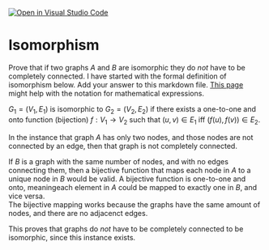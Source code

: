 [![Open in Visual Studio Code](https://classroom.github.com/assets/open-in-vscode-718a45dd9cf7e7f842a935f5ebbe5719a5e09af4491e668f4dbf3b35d5cca122.svg)](https://classroom.github.com/online_ide?assignment_repo_id=12528010&assignment_repo_type=AssignmentRepo)
# Isomorphism

Prove that if two graphs $A$ and $B$ are isomorphic they do *not* have to
be completely connected. I have started with the formal definition of
isomorphism below. Add your answer to this markdown file. [This
page](https://docs.github.com/en/get-started/writing-on-github/working-with-advanced-formatting/writing-mathematical-expressions)
might help with the notation for mathematical expressions.

$G_1=(V_1 , E_1)$ is isomorphic to $G_2 = (V_2, E_2)$ if there exists a
one-to-one and onto function (bijection) $f: V_1 \rightarrow V_2$ such that $(u,v)
\in E_1$ iff $(f(u),f(v)) \in E_2$.

In the instance that graph $A$ has only two nodes, and those nodes are not connected 
by an edge, then that graph is not completely connected.

If $B$ is a graph with the same number of nodes, and with no edges connecting them, then
a bijective function that maps each node in $A$ to a unique node in $B$ would be valid. A bijective 
function is one-to-one and onto, meaningeach element in $A$ could be mapped to exactly one in $B$, and vice versa.  
The bijective mapping works because the graphs have the same amount of nodes, and there are 
no adjacenct edges.  

This proves that graphs do *not* have to be completely connected to be isomorphic, since
this instance exists.  
